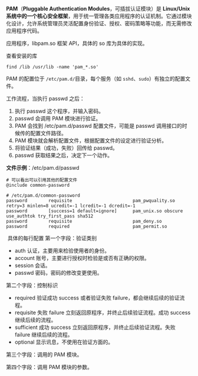 **​PAM​**​（​**​Pluggable Authentication Modules​**​，可插拔认证模块）是 ​**​Linux/Unix 系统中的一个核心安全框架​**​，用于统一管理各类应用程序的认证机制。它通过模块化设计，允许系统管理员灵活配置身份验证、授权、密码策略等功能，而无需修改应用程序代码。

应用程序，libpam.so 框架 API，具体的 so 库为具体的实现。

查看安装的库
```
find /lib /usr/lib -name 'pam_*.so'
```

PAM 的配置位于 `/etc/pam.d/`目录，每个服务（如 `sshd`、`sudo`）有独立的配置文件。

工作流程，当执行 passwd 之后：
1. 执行 passwd 这个程序，并输入密码。
2. passwd 会调用 PAM 模块进行验证。
3. PAM 会找到 /etc/pam.d/passwd 配置文件，可能是 passwd 调用接口的时候传的配置文件路径。
4. PAM 模块就会解析配置文件，根据配置文件的设定进行验证分析。
5. 将验证结果（成功，失败）回传给 passwd。
6. passwd 获取结果之后，决定下一个动作。

​**​文件示例​**​：/etc/pam.d/passwd
```
# 可以看出可以引用其他的配置文件
@include common-password

# /etc/pam.d/common-password
password        requisite                       pam_pwquality.so retry=3 minlen=8 ucredit=-1 lcredit=-1 dcredit=-1
password        [success=1 default=ignore]      pam_unix.so obscure use_authtok try_first_pass sha512
password        requisite                       pam_deny.so
password        required                        pam_permit.so

```
​
具体的每行配置
第一个字段：验证类别
- auth 认证，主要用来检验使用者的身份。
- account 账号，主要进行授权时检验是或否有正确的权限。
- session 会话。
- passwd 密码，密码的修改变更使用。

第二个字段：控制标识
- required 验证成功 success 或者验证失败 failure，都会继续后续的验证流程。
- requisite 失败 failure 立刻返回原程序，并终止后续验证流程。成功 success 继续后续的流程。
- sufficient 成功 success 立刻返回原程序，并终止后续验证流程。失败 failure 继续后续的流程。
- optional 显示讯息，不使用在验证方面的。

第三个字段：调用的 PAM 模块。

第四个字段：调用 PAM 模块的参数。
